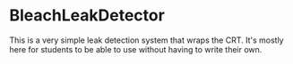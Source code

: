 # BleachLeakDetector
This is a very simple leak detection system that wraps the CRT.  It's mostly here for students to be able to use without having to write their own.
